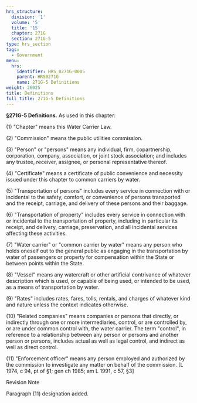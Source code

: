 ```yaml
---
hrs_structure:
  division: '1'
  volume: '5'
  title: '15'
  chapter: 271G
  section: 271G-5
type: hrs_section
tags:
  - Government
menu:
  hrs:
    identifier: HRS_0271G-0005
    parent: HRS0271G
    name: 271G-5 Definitions
weight: 26025
title: Definitions
full_title: 271G-5 Definitions
---
```

**§271G-5 Definitions.** As used in this chapter:

(1) "Chapter" means this Water Carrier Law.

(2) "Commission" means the public utilities commission.

(3) "Person" or "persons" means any individual, firm, copartnership, corporation, company, association, or joint stock association; and includes any trustee, receiver, assignee, or personal representative thereof.

(4) "Certificate" means a certificate of public convenience and necessity issued under this chapter to common carriers by water.

(5) "Transportation of persons" includes every service in connection with or incidental to the safety, comfort, or convenience of persons transported and the receipt, carriage, and delivery of these persons and their baggage.

(6) "Transportation of property" includes every service in connection with or incidental to the transportation of property, including in particular its receipt, and delivery, carriage, preservation, and all incidental services affecting these activities.

(7) "Water carrier" or "common carrier by water" means any person who holds oneself out to the general public as engaging in the transportation by water of passengers or property for compensation within the State or between points within the State.

(8) "Vessel" means any watercraft or other artificial contrivance of whatever description which is used, or capable of being used, or intended to be used, as a means of transportation by water.

(9) "Rates" includes rates, fares, tolls, rentals, and charges of whatever kind and nature unless the context indicates otherwise.

(10) "Related companies" means companies or persons that directly, or indirectly through one or more intermediaries, control, or are controlled by, or are under common control with, the water carrier. The term "control", in reference to a relationship between any person or persons and another person or persons, includes actual as well as legal control, and indirect as well as direct control.

(11) "Enforcement officer" means any person employed and authorized by the commission to investigate any matter on behalf of the commission. [L 1974, c 94, pt of §1; gen ch 1985; am L 1991, c 57, §3]

Revision Note

Paragraph (11) designation added.